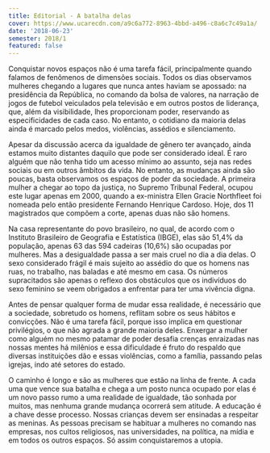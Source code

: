 ```yaml
---
title: Editorial - A batalha delas
cover: https://www.ucarecdn.com/a9c6a772-8963-4bbd-a496-c8a6c7c49a1a/
date: '2018-06-23'
semester: 2018/1
featured: false
---
```

Conquistar novos espaços não é uma tarefa fácil, principalmente quando falamos de fenômenos de dimensões sociais. Todos os dias observamos mulheres chegando a lugares que nunca antes haviam se apossado: na presidência da República, no comando da bolsa de valores, na narração de jogos de futebol veiculados pela televisão e em outros postos de liderança, que, além da visibilidade, lhes proporcionam poder, reservando as especificidades de cada caso. No entanto, o cotidiano da maioria delas ainda é marcado pelos medos, violências, assédios e silenciamento.



Apesar da discussão acerca da igualdade de gênero ter avançado, ainda estamos muito distantes daquilo que pode ser considerado ideal. É raro alguém que não tenha tido um acesso mínimo ao assunto, seja nas redes sociais ou em outros âmbitos da vida. No entanto, as mudanças ainda são poucas, basta observamos os espaços de poder da sociedade. A primeira mulher a chegar ao topo da justiça, no Supremo Tribunal Federal, ocupou este lugar apenas em 2000, quando a ex-ministra Ellen Gracie Northfleet foi nomeada pelo então presidente Fernando Henrique Cardoso. Hoje, dos 11 magistrados que compõem a corte, apenas duas não são homens.



Na casa representante do povo brasileiro, no qual, de acordo com o Instituto Brasileiro de Geografia e Estatística (IBGE), elas são 51,4% da população, apenas 63 das 594 cadeiras (10,6%) são ocupadas por mulheres. Mas a desigualdade passa a ser mais cruel no dia a dia delas. O sexo considerado frágil é mais sujeito ao assédio do que os homens nas ruas, no trabalho, nas baladas e até mesmo em casa. Os números supracitados são apenas o reflexo dos obstáculos que os indivíduos do sexo feminino se veem obrigados a enfrentar para ter uma vivência digna.



Antes de pensar qualquer forma de mudar essa realidade, é necessário que a sociedade, sobretudo os homens, reflitam sobre os seus hábitos e convicções. Não é uma tarefa fácil, porque isso implica em questionar privilégios, o que não agrada a grande maioria deles. Enxergar a mulher como alguém no mesmo patamar de poder desafia crenças enraizadas nas nossas mentes há milênios e essa dificuldade é fruto do respaldo que diversas instituições dão e essas violências, como a família, passando pelas igrejas, indo até setores do estado.   



O caminho é longo e são as mulheres que estão na linha de frente. A cada uma que vence sua batalha e chega a um posto nunca ocupado por elas é um novo passo rumo a uma realidade de igualdade, tão sonhada por muitos, mas nenhuma grande mudança ocorrerá sem atitude. A educação é a chave desse processo. Nossas crianças devem ser ensinadas a respeitar as meninas. As pessoas precisam se habituar a mulheres no comando nas empresas, nos cultos religiosos, nas universidades, na política, na mídia e em todos os outros espaços. Só assim conquistaremos a utopia.
